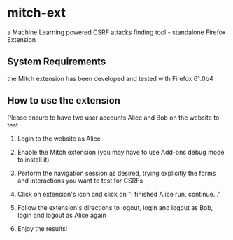 # mitch-ext
a Machine Learning powered CSRF attacks finding tool - standalone Firefox Extension

## System Requirements
the Mitch extension has been developed and tested with Firefox 61.0b4

## How to use the extension

Please ensure to have two user accounts Alice and Bob on the website to test


1. Login to the website as Alice 

2. Enable the Mitch extension (you may have to use Add-ons debug mode to install it)

3. Perform the navigation session as desired, trying explicitly the forms and interactions you want to test for CSRFs

4. Click on extension's icon and click on "I finished Alice run, continue..."

5. Follow the extension's directions to logout, login and logout as Bob, login and logout as Alice again

6. Enjoy the results!